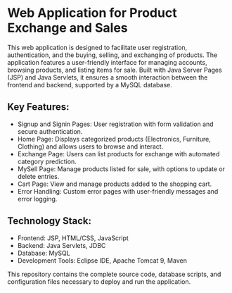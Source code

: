 # Web Application for Product Exchange and Sales
This web application is designed to facilitate user registration, authentication, and the buying, selling, and exchanging of products. The application features a user-friendly interface for managing accounts, browsing products, and listing items for sale. Built with Java Server Pages (JSP) and Java Servlets, it ensures a smooth interaction between the frontend and backend, supported by a MySQL database.

## Key Features:
* Signup and Signin Pages: User registration with form validation and secure authentication.
* Home Page: Displays categorized products (Electronics, Furniture, Clothing) and allows users to browse and interact.
* Exchange Page: Users can list products for exchange with automated category prediction.
* MySell Page: Manage products listed for sale, with options to update or delete entries.
* Cart Page: View and manage products added to the shopping cart.
* Error Handling: Custom error pages with user-friendly messages and error logging.

## Technology Stack:
* Frontend: JSP, HTML/CSS, JavaScript
* Backend: Java Servlets, JDBC
* Database: MySQL
* Development Tools: Eclipse IDE, Apache Tomcat 9, Maven

This repository contains the complete source code, database scripts, and configuration files necessary to deploy and run the application.
